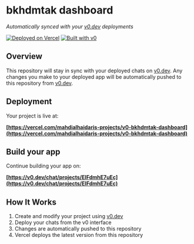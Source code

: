 # bkhdmtak dashboard

*Automatically synced with your [v0.dev](https://v0.dev) deployments*

[![Deployed on Vercel](https://img.shields.io/badge/Deployed%20on-Vercel-black?style=for-the-badge&logo=vercel)](https://vercel.com/mahdialhaidaris-projects/v0-bkhdmtak-dashboard)
[![Built with v0](https://img.shields.io/badge/Built%20with-v0.dev-black?style=for-the-badge)](https://v0.dev/chat/projects/EIFdmhE7uEc)

## Overview

This repository will stay in sync with your deployed chats on [v0.dev](https://v0.dev).
Any changes you make to your deployed app will be automatically pushed to this repository from [v0.dev](https://v0.dev).

## Deployment

Your project is live at:

**[https://vercel.com/mahdialhaidaris-projects/v0-bkhdmtak-dashboard](https://vercel.com/mahdialhaidaris-projects/v0-bkhdmtak-dashboard)**

## Build your app

Continue building your app on:

**[https://v0.dev/chat/projects/EIFdmhE7uEc](https://v0.dev/chat/projects/EIFdmhE7uEc)**

## How It Works

1. Create and modify your project using [v0.dev](https://v0.dev)
2. Deploy your chats from the v0 interface
3. Changes are automatically pushed to this repository
4. Vercel deploys the latest version from this repository
